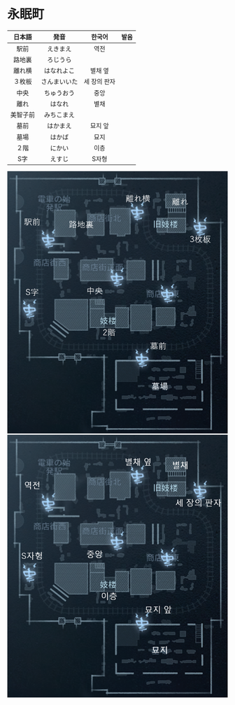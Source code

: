 # 永眠町

|日本語|発音|한국어|발음|
|:-:|:-:|:-:|:-:|
|駅前|えきまえ|역전||
|路地裏|ろじうら|||
|離れ横|はなれよこ|별채 옆||
|３枚板|さんまいいた|세 장의 판자||
|中央|ちゅうおう|중앙||
|離れ|はなれ|별채||
|美智子前|みちこまえ|||
|墓前|はかまえ|묘지 앞||
|墓場|はかば|묘지||
|２階|にかい|이층||
|S字|えすじ|S자형||


![永眠町(日本語)](./map_images/ever_sleeping_town_ja.png)
![永眠町(韓国語)](./map_images/ever_sleeping_town_ko.png)